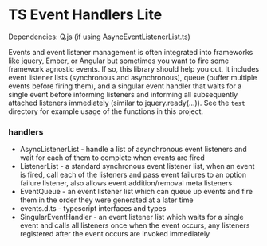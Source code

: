 TS Event Handlers Lite
==============

Dependencies:
Q.js (if using AsyncEventListenerList.ts)

Events and event listener management is often integrated into frameworks like jquery, Ember, or Angular but sometimes you want to fire some framework agnostic events. 
If so, this library should help you out.  It includes event listener lists (synchronous and asynchronous), queue (buffer multiple events before firing them),
and a singular event handler that waits for a single event before informing listeners and informing all subsequently attached listeners immediately (similar to jquery.ready(...)). 
See the `test` directory for example usage of the functions in this project. 

### handlers
* AsyncListenerList - handle a list of asynchronous event listeners and wait for each of them to complete when events are fired
* ListenerList - a standard synchronous event listener list, when an event is fired, call each of the listeners and pass event failures to an option failure listener, also allows event addition/removal meta listeners
* EventQueue - an event listener list which can queue up events and fire them in the order they were generated at a later time
* events.d.ts - typescript interfaces and types
* SingularEventHandler - an event listener list which waits for a single event and calls all listeners once when the event occurs, any listeners registered after the event occurs are invoked immediately
